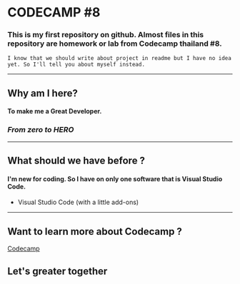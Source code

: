 # CODECAMP #8 
### This is my first repository on github. Almost files in this repository are homework or lab from Codecamp thailand #8.

    I know that we should write about project in readme but I have no idea yet. So I'll tell you about myself instead.
___
## Why am I here?
#### To make me a Great Developer.
### *__From zero to HERO__*
____
## What should we have before ?
#### I'm new for coding. So I have on only one software that is Visual Studio Code.
+ Visual Studio Code (with a little add-ons)
___
## Want to learn more about Codecamp ?   
[Codecamp](https://www.facebook.com/CodeCampThailand)

## Let's greater together 